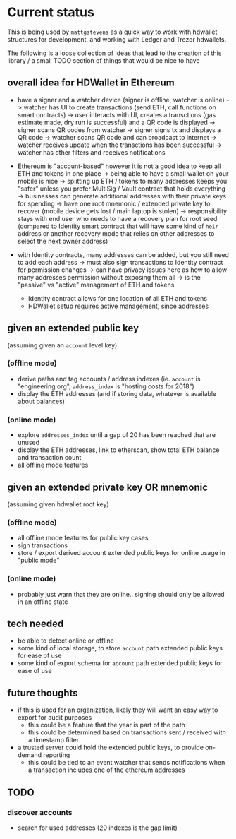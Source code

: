 # Current status

This is being used by `mattgstevens` as a quick way to work with hdwallet structures for development, and working with Ledger and Trezor hdwallets.

The following is a loose collection of ideas that lead to the creation of this library / a small TODO section of things that would be nice to have

## overall idea for HDWallet in Ethereum

* have a signer and a watcher device (signer is offline, watcher is online)
  -> watcher has UI to create transactions (send ETH, call functions on smart contracts)
  -> user interacts with UI, creates a transctions (gas estimate made, dry run is successful) and a QR code is displayed
  -> signer scans QR codes from watcher
  -> signer signs tx and displays a QR code
  -> watcher scans QR code and can broadcast to internet
  -> watcher receives update when the transctions has been successful
  -> watcher has other filters and receives notifications

* Ethereum is "account-based" however it is not a good idea to keep all ETH and tokens in one
  place
  -> being able to have a small wallet on your mobile is nice
  -> splitting up ETH / tokens to many addresses keeps you "safer" unless you prefer MultiSig / Vault contract that holds everything
  -> businesses can generate additional addresses with their private keys for spending
  -> have one root mnemonic / extended private key to recover (mobile device gets lost / main laptop is stolen)
  -> responsibility stays with end user who needs to have a recovery plan for root seed (compared to Identity smart contract that will have some kind of `heir` address or another recovery mode that relies on other addresses to select the next owner address)

* with Identity contracts, many addresses can be added, but you still need to add each address
  -> must also sign transactions to Identity contract for permission changes
  -> can have privacy issues here as how to allow many addresses permission without exposing them all
  -> is the "passive" vs "active" management of ETH and tokens
  * Identity contract allows for one location of all ETH and tokens
  * HDWallet setup requires active management, since addresses

## given an extended public key

(assuming given an `account` level key)

### (offline mode)

* derive paths and tag accounts / address indexes (ie. `account` is "engineering org", `address_index` is "hosting costs for 2018")
* display the ETH addresses (and if storing data, whatever is available about balances)

### (online mode)

* explore `addresses_index` until a gap of 20 has been reached that are unused
* display the ETH addresses, link to etherscan, show total ETH balance and transaction count
* all offline mode features

## given an extended private key OR mnemonic

(assuming given hdwallet root key)

### (offline mode)

* all offline mode features for public key cases
* sign transactions
* store / export derived account extended public keys for online usage in "public mode"

### (online mode)

* probably just warn that they are online.. signing should only be allowed in an offline state

## tech needed

* be able to detect online or offline
* some kind of local storage, to store `account` path extended public keys for ease of use
* some kind of export schema for `account` path extended public keys for ease of use

## future thoughts

* if this is used for an organization, likely they will want an easy way to export for audit purposes
  * this could be a feature that the year is part of the path
  * this could be determined based on transactions sent / received with a timestamp filter
* a trusted server could hold the extended public keys, to provide on-demand reporting
  * this could be tied to an event watcher that sends notifications when a transaction includes one of the ethereum addresses

## TODO

### discover accounts

* search for used addresses (20 indexes is the gap limit)
